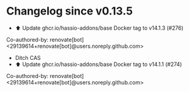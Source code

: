 # Changelog since v0.13.5
- ⬆️ Update ghcr.io/hassio-addons/base Docker tag to v14.1.3 (#276)

Co-authored-by: renovate[bot] <29139614+renovate[bot]@users.noreply.github.com> 
- Ditch CAS 
- ⬆️ Update ghcr.io/hassio-addons/base Docker tag to v14.1.1 (#274)

Co-authored-by: renovate[bot] <29139614+renovate[bot]@users.noreply.github.com> 
